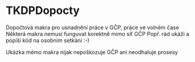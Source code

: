 # TKDPDopocty
Dopočtová makra pro usnadnění práce v GČP, práce ve volném čase
Některá makra nemusí funguvat korektně mimo síť GČP
Popř. rád ukáži a popíši kód na osobním setkání :-)

Ukázka mémo makra nijak nepoškozuje GČP ani neodhaluje prosesy
